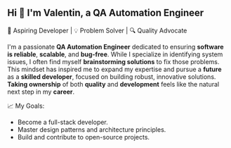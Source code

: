 ## Hi 👋 I'm Valentin, a QA Automation Engineer
🚀 Aspiring Developer | 💡 Problem Solver | 🔍 Quality Advocate

I'm a passionate **QA Automation Engineer** dedicated to ensuring **software is reliable**, **scalable**, and **bug-free**. While I specialize in identifying system issues, I often find myself **brainstorming solutions** to fix those problems. This mindset has inspired me to expand my expertise and pursue a **future** as a **skilled developer**, focused on building robust, innovative solutions. **Taking ownership** of both **quality** and **development** feels like the natural next step in my **career**.

📈 My Goals:
- Become a full-stack developer.
- Master design patterns and architecture principles.
- Build and contribute to open-source projects.

<!--
**NeamtuValentin-space/NeamtuValentin-space** is a ✨ _special_ ✨ repository because its `README.md` (this file) appears on your GitHub profile.


- 🔭 I’m currently working on ...
- 🌱 I’m currently learning ...
- 👯 I’m looking to collaborate on ...
- 🤔 I’m looking for help with ...
- 💬 Ask me about ...
- 📫 How to reach me: ...
- 😄 Pronouns: ...
- ⚡ Fun fact: ...
-->
